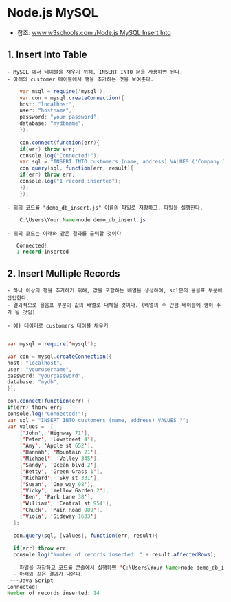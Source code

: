 
# Node.js MySQL
- 참조: [www.w3schools.com /Node.js MySQL Insert Into](https://www.w3schools.com/nodejs/nodejs_mysql_insert.asp)


## 1. Insert Into Table
    - MySQL 에서 테이블을 채우기 위해, INSERT INTO 문을 사용하면 된다.
    - 아래의 customer 테이블에서 행을 추가하는 것을 보여준다.
   
~~~Java Script
    var msql = require('mysql');
    var con = mysql.createConnection({
    host: "localhost",
    user: "hostname",
    password: "your password",
    database: "mydbname",
    });
    
    con.connect(function(err){
    if(err) throw err;
    console.log("Connected!");
    var sql = "INSERT INTO customers (name, address) VALUES ('Company Inc', 'Highway 37')";
    con query(sql, function(err, result){
    if(err) throw err;
    console.log("1 record inserted");
    });
    });
~~~

    - 위의 코드를 "demo_db_insert.js" 이름의 파일로 저장하고, 파일을 실행한다.
~~~Java Script
    C:\Users\Your Name>node demo_db_insert.js
~~~
    - 위의 코드는 아래와 같은 결과를 출력할 것이다
~~~Java Script
   Connected!
   1 record inserted
~~~

## 2. Insert Multiple Records
    - 하나 이상의 행을 추가하기 위해, 값을 포함하는 배열을 생성하여, sql문의 물음표 부분에 삽입한다. 
    - 결과적으로 물음표 부분이 값의 배열로 대체될 것이다. (배열의 수 만큼 테이블에 행이 추가 될 것임)
    
    - 예) 데이터로 customers 테이블 채우기
    
~~~Java Script

var mysql = require('mysql');

var con = mysql.createConnection({
host: "localhost",
user: "yourusername",
password: "yourpassword",
database: "mydb",
});

con.connect(function(err) {
if(err) thorw err;
console.log("Connected!");
var sql = "INSERT INTO customers (name, address) VALUES ?";
var values =  [
    ['John', 'Highway 71'],
    ['Peter', 'Lowstreet 4'],
    ['Amy', 'Apple st 652'],
    ['Hannah', 'Mountain 21'],
    ['Michael', 'Valley 345'],
    ['Sandy', 'Ocean blvd 2'],
    ['Betty', 'Green Grass 1'],
    ['Richard', 'Sky st 331'],
    ['Susan', 'One way 98'],
    ['Vicky', 'Yellow Garden 2'],
    ['Ben', 'Park Lane 38'],
    ['William', 'Central st 954'],
    ['Chuck', 'Main Road 989'],
    ['Viola', 'Sideway 1633']
  ];
  
  con.query(sql, [values], function(err, result){
  
  if(err) throw err;
  console.log("Number of records inserted: " + result.affectedRows); 
  
  - 파일을 저장하고 코드를 콘솔에서 실행하면 'C:\Users\Your Name>node demo_db_insert_multiple.js'
  - 아래와 같은 결과가 나온다. 
 ~~~Java Script
Connected!
Number of records inserted: 14
 ~~~







































